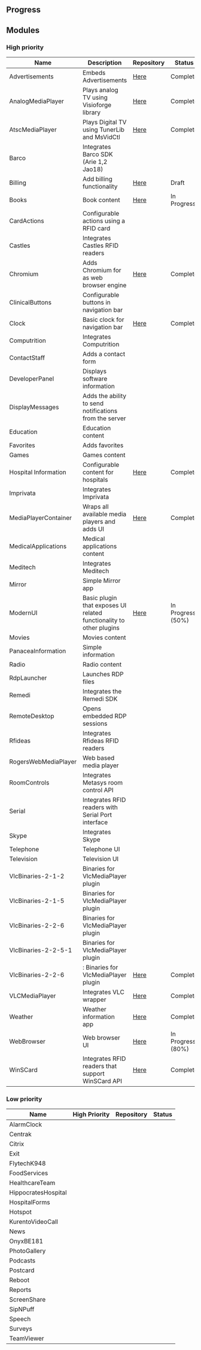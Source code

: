 ## Progress

## Modules 
### High priority
Name | Description | Repository | Status
--- | --- | --- | --- 
Advertisements | Embeds Advertisements | [Here](https://git.i3inc.ca/Panacea2-1/Panacea.Modules.Advertisements) | Complete
AnalogMediaPlayer | Plays analog TV using Visioforge library | [Here](https://git.i3inc.ca/Panacea2-1/Panacea.Modules.AnalogMediaPlayer) | Complete
AtscMediaPlayer | Plays Digital TV using TunerLib and MsVidCtl | [Here](https://git.i3inc.ca/Panacea2-1/Panacea.Modules.AtscMediaPlayer) | Complete
Barco | Integrates Barco SDK (Arie 1,2 Jao18) | |
Billing | Add billing functionality | [Here](https://git.i3inc.ca/Panacea2-1/Panacea.Modules.Billing) | Draft
Books | Book content | [Here](https://git.i3inc.ca/Panacea2-1/Panacea.Modules.Books) | In Progress
CardActions | Configurable actions using a RFID card | |
Castles | Integrates Castles RFID readers  | |
Chromium | Adds Chromium for as web browser engine | [Here](https://git.i3inc.ca/Panacea2-1/Panacea.Modules.Chromium) | Complete
ClinicalButtons | Configurable buttons in navigation bar | |
Clock | Basic clock for navigation bar | [Here](https://git.i3inc.ca/Panacea2-1/Panacea.Modules.Clock) | Complete
Computrition | Integrates Computrition | |
ContactStaff | Adds a contact form | |
DeveloperPanel | Displays software information | |
DisplayMessages | Adds the ability to send notifications from the server | |
Education | Education content | |
Favorites | Adds favorites | |
Games | Games content | |
Hospital Information | Configurable content for hospitals | [Here](https://git.i3inc.ca/Panacea2-1/Panacea.Modules.HospitalInformation) | Complete
Imprivata | Integrates Imprivata | |
MediaPlayerContainer | Wraps all available media players and adds UI | [Here](https://git.i3inc.ca/Panacea2-1/Panacea.Modules.MediaPlayerContainer) | Complete
MedicalApplications | Medical applications content | |
Meditech | Integrates Meditech | |
Mirror | Simple Mirror app | |
ModernUI | Basic plugin that exposes UI related functionality to other plugins | [Here](https://git.i3inc.ca/Panacea2-1/Panacea.Modules.ModernUi) | In Progress (50%)
Movies | Movies content | |
PanaceaInformation | Simple information | |
Radio | Radio content | |
RdpLauncher | Launches RDP files | |
Remedi | Integrates the Remedi SDK | |
RemoteDesktop | Opens embedded RDP sessions | |
Rfideas | Integrates Rfideas RFID readers | |
RogersWebMediaPlayer | Web based media player | |
RoomControls | Integrates Metasys room control API | |
Serial | Integrates RFID readers with Serial Port interface | |
Skype | Integrates Skype | |
Telephone | Telephone UI | |
Television | Television UI | |
VlcBinaries-2-1-2 | Binaries for VlcMediaPlayer plugin |  | 
VlcBinaries-2-1-5 | Binaries for VlcMediaPlayer plugin |  | 
VlcBinaries-2-2-6 | Binaries for VlcMediaPlayer plugin
VlcBinaries-2-2-5-1 | Binaries for VlcMediaPlayer plugin |  | 
VlcBinaries-2-2-6 |: Binaries for VlcMediaPlayer plugin | [Here](https://git.i3inc.ca/Panacea2-1/Panacea.Modules.VlcBinaries-2-2-6) | Complete
VLCMediaPlayer | Integrates VLC wrapper | [Here](https://git.i3inc.ca/Panacea2-1/Panacea.Modules.VlcMediaPlayer) | Complete
Weather | Weather information app | [Here](https://git.i3inc.ca/Panacea2-1/Panacea.Modules.Weather) | Complete
WebBrowser | Web browser UI | [Here](https://git.i3inc.ca/Panacea2-1/Panacea.Modules.WebBrowser) | In Progress (80%)
WinSCard | Integrates RFID readers that support WinSCard API | [Here](https://git.i3inc.ca/Panacea2-1/Panacea.Modules.WinSCard) | Complete

### Low priority
Name | High Priority | Repository | Status
--- | --- | --- | --- 
AlarmClock | | |
Centrak | | |
Citrix | | |
Exit | | |
FlytechK948 | | |
FoodServices | | |
HealthcareTeam | | |
HippocratesHospital | | |
HospitalForms | | |
Hotspot | | |
KurentoVideoCall | | |
News | | |
OnyxBE181 | | |
PhotoGallery | | |
Podcasts | | |
Postcard | | |
Reboot | | |
Reports | | |
ScreenShare | | |
SipNPuff | | |
Speech | | |
Surveys | | |
TeamViewer | | |

